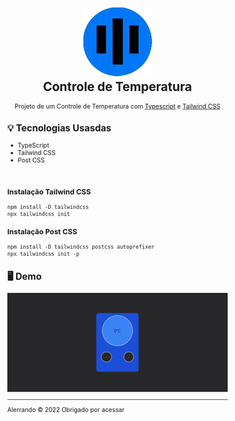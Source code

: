 <h1 align="center">
    <img src="./github/icon.png" alt="icone do site">
    </br>
    Controle de Temperatura
</h1>

<p align="center">Projeto de um Controle de Temperatura com <a href="https://www.typescriptlang.org/">Typescript</a> e <a href="https://tailwindcss.com/docs/installation">Tailwind CSS</a></p>

## 💡 Tecnologias Usasdas
<ul>
<li>TypeScript
<li>Tailwind CSS
<li>Post CSS
</ul>
</br>
<h3>Instalação Tailwind CSS</h3>

```
npm install -D tailwindcss
npx tailwindcss init
```

<h3>Instalação Post CSS</h3>

```
npm install -D tailwindcss postcss autoprefixer
npx tailwindcss init -p
```


## 🖥️ Demo
<div align="center">
    <img src="./github/ControleTemperaturaPc.gif" alt="gif do projeto controle de temperatura">
</div>

<hr />
<p>Alerrando © 2022 Obrigado por acessar</p>